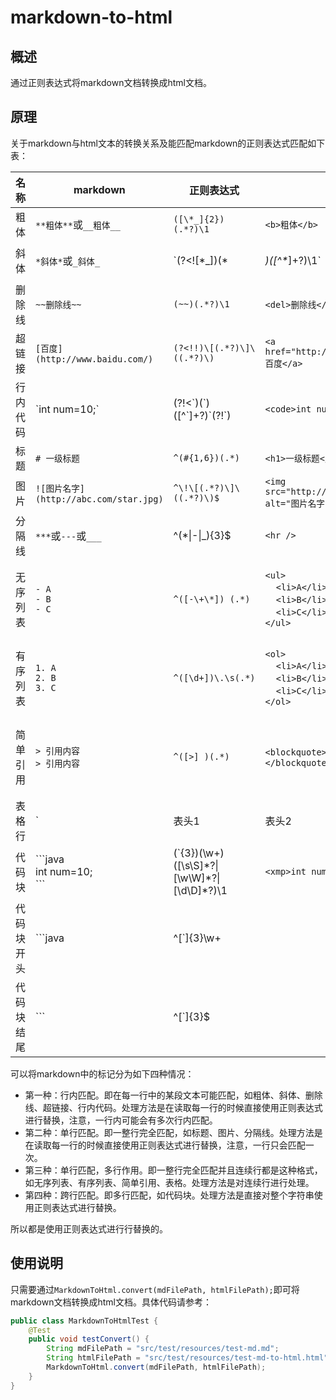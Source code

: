 # markdown-to-html

## 概述

通过正则表达式将markdown文档转换成html文档。

## 原理

关于markdown与html文本的转换关系及能匹配markdown的正则表达式匹配如下表：

| 名称     | markdown                        | 正则表达式                     | html                                      | 备注     |
| -------- | ------------------------------- | ------------------------------ | ----------------------------------------- | -------- |
| 粗体     | `**粗体**`或`__粗体__`          | `([\*_]{2})(.*?)\1`            | `<b>粗体</b>`                             | 行内匹配 |
| 斜体     | `*斜体*`或`_斜体_`              | `(?<![\*_])(\*|_)([^\*_]+?)\1` | `<i>斜体</i>`                             | 行内匹配 |
| 删除线   | `~~删除线~~`                    | `(~~)(.*?)\1`                  | `<del>删除线</del>`                       | 行内匹配 |
| 超链接   | `[百度](http://www.baidu.com/)` | `(?<!!)\[(.*?)\]\((.*?)\)`     | `<a href="http://www.baidu.com">百度</a>` | 行内匹配 |
| 行内代码 | \`int num=10;\` | (?!<\`)(\`)(\[^\`]+?)\`(?!\`) | `<code>int num=10;</code>` | 行内匹配 |
| 标题 | `# 一级标题` | `^(#{1,6})(.*)` | `<h1>一级标题</h1>` | 单行匹配 |
| 图片 | `![图片名字](http://abc.com/star.jpg)` | `^\!\[(.*?)\]\((.*?)\)$` | `<img src="http://abc.com/star.jpg" alt="图片名字" />` | 单行匹配 |
| 分隔线 | `***`或`---`或`___` | ^(\*\|-\|_){3}$ | `<hr />` | 单行匹配 |
| 无序列表 | `- A`<br/>`- B`<br/>`- C` | `^([-\+\*]) (.*)` | `<ul>`<br/>&nbsp;&nbsp;&nbsp;&nbsp;`<li>A</li>`<br />&nbsp;&nbsp;&nbsp;&nbsp;`<li>B</li>`<br />&nbsp;&nbsp;&nbsp;&nbsp;`<li>C</li>`<br />`</ul>` | 单行匹配，多行作用 |
| 有序列表 | `1. A`<br/>`2. B`<br/>`3. C` | `^([\d+])\.\s(.*)` | `<ol>`<br/>&nbsp;&nbsp;&nbsp;&nbsp;`<li>A</li>`<br />&nbsp;&nbsp;&nbsp;&nbsp;`<li>B</li>`<br />&nbsp;&nbsp;&nbsp;&nbsp;`<li>C</li>`<br />`</ol>` | 单行匹配，多行作用 |
| 简单引用 | `> 引用内容`<br/>`> 引用内容` | `^([>] )(.*)` | `<blockquote>引用内容</blockquote>` | 单行匹配，多行作用 |
| 表格行 | `|表头1|表头2|`<br/>`|--|--|`<br/>`|列1|列2|` |        `^(\|)(.*?)\|$`                        | `<table><tr><th>标题1</th><th>标题1</th></tr><tr><td>列1</td><td>列2</td></tr></table>` | 单行匹配，多行作用 |
| 代码块 | \`\`\`java<br/>int num=10;<br/>\`\`\` |      (`{3})(\w+)([\s\S]\*?\|[\w\W]\*?\|[\d\D]*?)\1                       | `<xmp>int num=10;</xmp>` | 跨行匹配 ||
| 代码块开头 | \`\`\`java | ^[\`]{3}\\w+ |                                           |          |
| 代码块结尾 | \`\`\` | ^[`]{3}$ |                                           |          |

可以将markdown中的标记分为如下四种情况：

- 第一种：行内匹配。即在每一行中的某段文本可能匹配，如粗体、斜体、删除线、超链接、行内代码。处理方法是在读取每一行的时候直接使用正则表达式进行替换，注意，一行内可能会有多次行内匹配。
- 第二种：单行匹配。即一整行完全匹配，如标题、图片、分隔线。处理方法是在读取每一行的时候直接使用正则表达式进行替换，注意，一行只会匹配一次。
- 第三种：单行匹配，多行作用。即一整行完全匹配并且连续行都是这种格式，如无序列表、有序列表、简单引用、表格。处理方法是对连续行进行处理。
- 第四种：跨行匹配。即多行匹配，如代码块。处理方法是直接对整个字符串使用正则表达式进行替换。

所以都是使用正则表达式进行行替换的。

## 使用说明

只需要通过`MarkdownToHtml.convert(mdFilePath, htmlFilePath);`即可将markdown文档转换成html文档。具体代码请参考：

```java
public class MarkdownToHtmlTest {
    @Test
    public void testConvert() {
        String mdFilePath = "src/test/resources/test-md.md";
        String htmlFilePath = "src/test/resources/test-md-to-html.html";
        MarkdownToHtml.convert(mdFilePath, htmlFilePath);
    }
}
```